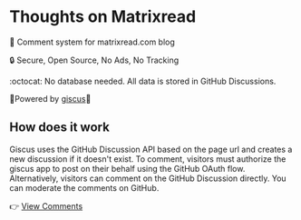 # Thoughts on Matrixread

💭 Comment system for matrixread.com blog

🔒 Secure, Open Source, No Ads, No Tracking 

:octocat: No database needed. All data is stored in GitHub Discussions. 
 
🚀Powered by [giscus](https://giscus.app/)💎

## How does it work

Giscus uses the GitHub Discussion API based on the page url and creates a new discussion if it doesn't exist. To comment, visitors must authorize the giscus app to post on their behalf using the GitHub OAuth flow. Alternatively, visitors can comment on the GitHub Discussion directly. You can moderate the comments on GitHub.

👉 [View Comments](https://github.com/matrixread/Thoughts-on-Matrixread/discussions)
